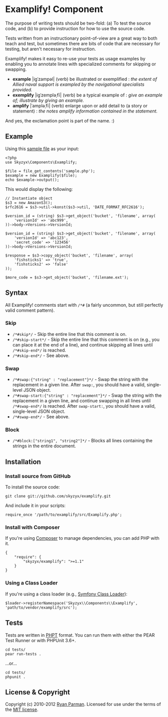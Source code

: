 # Examplify! Component

The purpose of writing tests should be two-fold: (a) To test the source code, and (b) to provide instruction for how to use the source code.

Tests written from an instructionary point-of-view are a great way to both teach and test, but sometimes there are bits of code that are necessary for testing, but aren't necessary for instruction.

Examplify! makes it easy to re-use your tests as usage examples by enabling you to annotate lines with specialized comments for skipping or swapping.

* **example** |igˈzampəl| (verb) be illustrated or exemplified : _the extent of Allied naval support is exampled by the navigational specialists provided._
* **exemplify** |igˈzempləˌfī| (verb) be a typical example of : _give an example of; illustrate by giving an example._
* **amplify** |ˈampləˌfī| (verb) enlarge upon or add detail to (a story or statement) : _the notes amplify information contained in the statement._

And yes, the exclamation point is part of the name. :)


## Example

Using this [sample file](http://github.com/skyzyx/examplify/blob/master/_tests/sample.php) as your input:

	<?php
	use Skyzyx\Components\Examplify;

	$file = file_get_contents('sample.php');
	$example = new Examplify($file);
	echo $example->output();


This would display the following:

	// Instantiate object
	$s3 = new AmazonS3();
	$rfc2616 = $s3->util->konst($s3->util, 'DATE_FORMAT_RFC2616');

	$version_id = (string) $s3->get_object('bucket', 'filename', array(
		'versionId' => 'abc999',
	))->body->Versions->VersionId;

	$version_id = (string) $s3->get_object('bucket', 'filename', array(
		'versionId' => 'abc123',
		'secret_code' => '123456'
	))->body->Versions->VersionId;

	$response = $s3->copy_object('bucket', 'filename', array(
		'fishsticks1' => 'true',
		'fishsticks2' => 'false'
	));

	$more_code = $s3->get_object('bucket', 'filename.ext');


## Syntax
All Examplify! comments start with `/*#` (a fairly uncommon, but still perfectly valid comment pattern).

### Skip
* `/*#skip*/` - Skip the entire line that this comment is on.
* `/*#skip-start*/` - Skip the entire line that this comment is on (e.g., you can place it at the end of a line), and continue skipping all lines until `/*#skip-end*/` is reached.
* `/*#skip-end*/` - See above.

### Swap
* `/*#swap:{"string" : "replacement"}*/` - Swap the string with the replacement in a given line. After `swap:`, you should have a valid, single-level JSON object.
* `/*#swap-start:{"string" : "replacement"}*/` - Swap the string with the replacement in a given line, and continue swapping in all lines until `/*#swap-end*/` is reached. After `swap-start:`, you should have a valid, single-level JSON object.
* `/*#swap-end*/` - See above.

### Block
* `/*#block:["string1", "string2"]*/` - Blocks all lines containing the strings in the entire document.


## Installation
### Install source from GitHub
To install the source code:

	git clone git://github.com/skyzyx/examplify.git

And include it in your scripts:

	require_once '/path/to/examplify/src/Examplify.php';

### Install with Composer
If you're using [Composer](https://github.com/composer/composer) to manage dependencies, you can add PHP with it.

	{
		"require": {
			"skyzyx/examplify": ">=1.1"
		}
	}

### Using a Class Loader
If you're using a class loader (e.g., [Symfony Class Loader](https://github.com/symfony/ClassLoader)):

	$loader->registerNamespace('Skyzyx\\Components\\Examplify', 'path/to/vendor/examplify/src');


## Tests
Tests are written in [PHPT](http://qa.php.net/phpt_details.php) format. You can run them with either the PEAR Test Runner or with PHPUnit 3.6+.

	cd tests/
	pear run-tests .

...or...

	cd tests/
	phpunit .


## License & Copyright
Copyright (c) 2010-2012 [Ryan Parman](http://ryanparman.com). Licensed for use under the terms of the [MIT license](http://www.opensource.org/licenses/mit-license.php).
